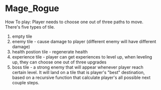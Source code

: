 # Mage_Rogue

How To play:
Player needs to choose one out of three paths to move. There's five types of tile.
1. empty tile
2. enemy tile - cause damage to player (different enemy will have different damage)
3. health postion tile - regenerate health
4. experience tile - player can get experiences to level up, when leveling up, they can choose one out of three upgrades
5. boss tile - a strong enemy that will appear whenever player reach certain level. It will land on a tile that is player's "best" destination, based on a recursive function that calculate player's all possible next couple steps.